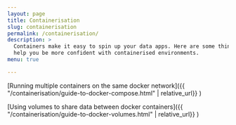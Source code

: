 ```yaml
---
layout: page
title: Containerisation
slug: containerisation
permalink: /containerisation/
description: >
  Containers make it easy to spin up your data apps. Here are some things to 
  help you be more confident with containerised environments.
menu: true

---
```


[Running multiple containers on the same docker network]({{ "/containerisation/guide-to-docker-compose.html" | relative_url}} )

[Using volumes to share data between docker containers]({{ "/containerisation/guide-to-docker-volumes.html" | relative_url}} )
